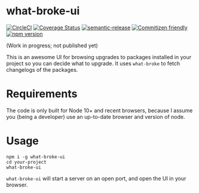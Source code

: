 # what-broke-ui

[![CircleCI](https://circleci.com/gh/jedwards1211/what-broke-ui.svg?style=svg)](https://circleci.com/gh/jedwards1211/what-broke-ui)
[![Coverage Status](https://codecov.io/gh/jedwards1211/what-broke-ui/branch/master/graph/badge.svg)](https://codecov.io/gh/jedwards1211/what-broke-ui)
[![semantic-release](https://img.shields.io/badge/%20%20%F0%9F%93%A6%F0%9F%9A%80-semantic--release-e10079.svg)](https://github.com/semantic-release/semantic-release)
[![Commitizen friendly](https://img.shields.io/badge/commitizen-friendly-brightgreen.svg)](http://commitizen.github.io/cz-cli/)
[![npm version](https://badge.fury.io/js/what-broke-ui.svg)](https://badge.fury.io/js/what-broke-ui)

(Work in progress; not published yet)

This is an awesome UI for browsing upgrades to packages installed in your
project so you can decide what to upgrade. It uses `what-broke` to fetch
changelogs of the packages.

# Requirements

The code is only built for Node 10+ and recent browsers, because I assume you
(being a developer) use an up-to-date browser and version of node.

# Usage

```
npm i -g what-broke-ui
cd your-project
what-broke-ui
```

`what-broke-ui` will start a server on an open port, and open the UI in your
browser.
